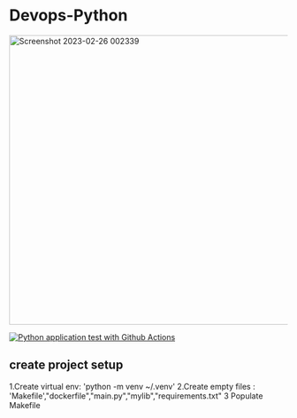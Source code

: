 # Devops-Python
<img width="523" alt="Screenshot 2023-02-26 002339" src="https://user-images.githubusercontent.com/84982825/221374662-59746654-53f0-45bf-a395-232e096128e4.png">

[![Python application test with Github Actions](https://github.com/Anujpathak22/devops-python/actions/workflows/devops.yml/badge.svg)](https://github.com/Anujpathak22/devops-python/actions/workflows/devops.yml)

## create project setup

1.Create virtual env: 'python -m venv ~/.venv'
2.Create empty files : 'Makefile',"dockerfile","main.py","mylib","requirements.txt"
3 Populate Makefile
